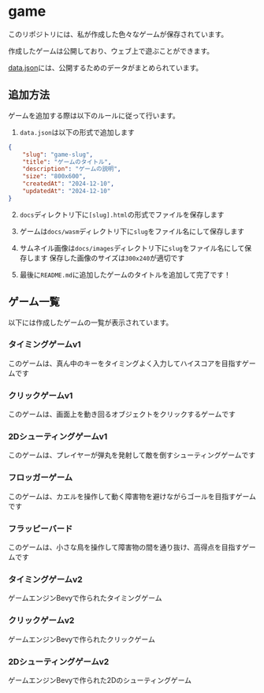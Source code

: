 # game

このリポジトリには、私が作成した色々なゲームが保存されています。

作成したゲームは公開しており、ウェブ上で遊ぶことができます。

[data.json](docs/data.json)には、公開するためのデータがまとめられています。

## 追加方法

ゲームを追加する際は以下のルールに従って行います。

1. `data.json`は以下の形式で追加します

```json
{
	"slug": "game-slug",
	"title": "ゲームのタイトル",
	"description": "ゲームの説明",
	"size": "800x600",
	"createdAt": "2024-12-10",
	"updatedAt": "2024-12-10"
}
```

2. `docs`ディレクトリ下に`[slug].html`の形式でファイルを保存します

3. ゲームは`docs/wasm`ディレクトリ下に`slug`をファイル名にして保存します

4. サムネイル画像は`docs/images`ディレクトリ下に`slug`をファイル名にして保存します
保存した画像のサイズは`300x240`が適切です

5. 最後に`README.md`に追加したゲームのタイトルを追加して完了です！

## ゲーム一覧

以下には作成したゲームの一覧が表示されています。

### タイミングゲームv1

このゲームは、真ん中のキーをタイミングよく入力してハイスコアを目指すゲームです

### クリックゲームv1

このゲームは、画面上を動き回るオブジェクトをクリックするゲームです

### 2Dシューティングゲームv1

このゲームは、プレイヤーが弾丸を発射して敵を倒すシューティングゲームです

### フロッガーゲーム

このゲームは、カエルを操作して動く障害物を避けながらゴールを目指すゲームです

### フラッピーバード

このゲームは、小さな鳥を操作して障害物の間を通り抜け、高得点を目指すゲームです

### タイミングゲームv2

ゲームエンジンBevyで作られたタイミングゲーム

### クリックゲームv2

ゲームエンジンBevyで作られたクリックゲーム

### 2Dシューティングゲームv2

ゲームエンジンBevyで作られた2Dのシューティングゲーム

